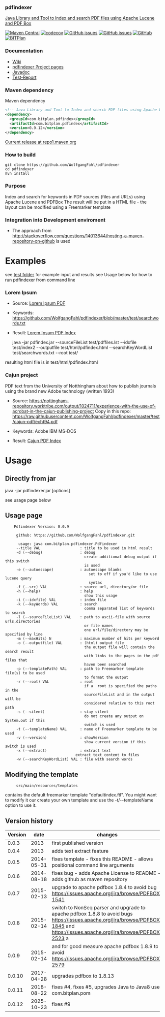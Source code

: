### pdfindexer
[Java Library and Tool to Index and search PDF files using Apache Lucene and PDF Box](http://www.bitplan.com/PdfIndexer)

[![Maven Central](https://img.shields.io/maven-central/v/com.bitplan.pdfindex/com.bitplan.pdfindex.svg)](https://search.maven.org/artifact/com.bitplan.pdfindex/com.bitplan.pdfindex/0.0.11/jar)
[![codecov](https://codecov.io/gh/WolfgangFahl/pdfindexer/branch/master/graph/badge.svg)](https://codecov.io/gh/WolfgangFahl/pdfindexer)
[![GitHub issues](https://img.shields.io/github/issues/WolfgangFahl/pdfindexer.svg)](https://github.com/WolfgangFahl/pdfindexer/issues)
[![GitHub issues](https://img.shields.io/github/issues-closed/WolfgangFahl/pdfindexer.svg)](https://github.com/WolfgangFahl/pdfindexer/issues/?q=is%3Aissue+is%3Aclosed)
[![GitHub](https://img.shields.io/github/license/WolfgangFahl/pdfindexer.svg)](https://www.apache.org/licenses/LICENSE-2.0)
[![BITPlan](http://wiki.bitplan.com/images/wiki/thumb/3/38/BITPlanLogoFontLessTransparent.png/198px-BITPlanLogoFontLessTransparent.png)](http://www.bitplan.com)

### Documentation
* [Wiki](http://www.bitplan.com/PdfIndexer)
* [pdfindexer Project pages](https://WolfgangFahl.github.io/pdfindexer)
* [Javadoc](https://WolfgangFahl.github.io/pdfindexer/apidocs/index.html)
* [Test-Report](https://WolfgangFahl.github.io/pdfindexer/surefire-report.html)
### Maven dependency

Maven dependency
```xml
<!-- Java Library and Tool to Index and search PDF files using Apache Lucene and PDF Box http://www.bitplan.com/PdfIndexer -->
<dependency>
  <groupId>com.bitplan.pdfindex</groupId>
  <artifactId>com.bitplan.pdfindex</artifactId>
  <version>0.0.12</version>
</dependency>
```

[Current release at repo1.maven.org](http://repo1.maven.org/maven2/com/bitplan/pdfindex/com.bitplan.pdfindex/0.0.11/)

### How to build
```
git clone https://github.com/WolfgangFahl/pdfindexer
cd pdfindexer
mvn install
```

### Purpose
Index and search for keywords in PDF sources (files and URLs) using Apache Lucene and PDFBox
The result will be put in a HTML file - the layout can be modified using a Freemarker template

### Integration into Development enviroment
* The approach from http://stackoverflow.com/questions/14013644/hosting-a-maven-repository-on-github is used

# Examples
see [test folder](https://github.com/WolfgangFahl/pdfindexer/tree/master/test) for example input and results
see Usage below for how to run pdfindexer from command line

### Lorem Ipsum
* Source: [Lorem Ipsum PDF](https://github.com/WolfgangFahl/pdfindexer/blob/master/test/pdfsource1/LoremIpsum.pdf "Click to open PDF source")
* Keywords: https://github.com/WolfgangFahl/pdfindexer/blob/master/test/searchwords.txt
* Result:  [Lorem Ipsum PDF Index](https://github.com/WolfgangFahl/pdfindexer/blob/master/test/pdfindex.html "Click to open html source")

    java -jar pdfindex.jar --sourceFileList test/pdffiles.lst --idxfile test/index2 --outputfile test/html/pdfindex.html --searchKeyWordList test/searchwords.txt --root test/ 
     
resulting html file is in test/html/pdfindex.html

### Cajun project 
PDF text from the University of Notthingham about how to publish journals using the brand new Adobe technology (written 1993)
* Source: https://nottingham-repository.worktribe.com/output/1024711/experience-with-the-use-of-acrobat-in-the-cajun-publishing-project
Copy in this repo: https://raw.githubusercontent.com/WolfgangFahl/pdfindexer/master/test/cajun-pdf/echt94.pdf

* Keywords: Adobe IBM MS-DOS
* Result: [Cajun PDF Index](https://github.com/WolfgangFahl/pdfindexer/blob/master/test/cajun.html "Click to open HTML source") 

# Usage
## Directly from jar
  java -jar pdfindexer.jar [options]
  
see usage page below
  
## Usage page
		Pdfindexer Version: 0.0.9
		
		 github: https://github.com/WolfgangFahl/pdfindexer.git
		
		  usage: java com.bitplan.pdfindexer.Pdfindexer
		 --title VAL                  : title to be used in html result
		 -d (--debug)                 : debug
		                                create additional debug output if this switch
		                                is used
		 -e (--autoescape)            : autoescape blanks
			                              set to off if you'd like to use lucene query
			                              syntax		                                
		 -f (--src) VAL               : source url, directory/or file
		 -h (--help)                  : help
		                                show this usage
		 -i (--idxfile) VAL           : index file
		 -k (--keyWords) VAL          : search
		                                comma separated list of keywords to search
		 -l (--sourceFileList) VAL    : path to ascii-file with source urls,directories
		                                or file names
		                                one url/file/directory may be specified by line
		 -m (--maxHits) N             : maximum number of hits per keyword
		 -o (--outputfile) VAL        : (html) output file
		                                the output file will contain the search result
		                                with links to the pages in the pdf files that
		                                haven been searched
		 -p (--templatePath) VAL      : path to Freemarker template file(s) to be used
		                                to format the output
		 -r (--root) VAL              : root
		                                if a  root is specified the paths in the
		                                sourceFileList and in the output will be
		                                considered relative to this root path
		 -s (--silent)                : stay silent
		                                do not create any output on System.out if this
		                                switch is used
		 -t (--templateName) VAL      : name of Freemarker template to be used
		 -v (--version)               : showVersion
		                                show current version if this switch is used
		 -x (--extract)               : extract text
                                    extract text content to files	                                
		 -w (--searchKeyWordList) VAL : file with search words

## Modifying the template
		 src/main/resources/templates 
contains the default freemarker template "defaultindex.ftl". 
You  might want to modify it our create your own template and use the -t/--templateName option to use it.
## Version history
| Version | date  | changes
| ------- | ----- | -------
| 0.0.3 | 2013      | first published version
| 0.0.4 | 2013      | adds text extract feature
| 0.0.5 | 2014-05-31| fixes template - fixes this README  - allows positional command line arguments
| 0.0.6 | 2014-08-18| fixes bug - adds Apache License to README - adds github as maven repository
| 0.0.7 | 2015-02-13| upgrade to apache pdfbox 1.8.4 to avoid bug https://issues.apache.org/jira/browse/PDFBOX-1541
| 0.0.8 | 2015-02-14| switch to NonSeq parser and upgrade to apache pdfbox 1.8.8 to avoid bugs https://issues.apache.org/jira/browse/PDFBOX-1845 and https://issues.apache.org/jira/browse/PDFBOX-2523 a
| 0.0.9 | 2015-02-14| and for good measure apache pdfbox 1.8.9 to avoid https://issues.apache.org/jira/browse/PDFBOX-2579
| 0.0.10 | 2017-04-28| upgrades pdfbox to 1.8.13
| 0.0.11 | 2018-08-22| fixes #4, fixes #5, upgrades Java to Java8 uses com.bitplan.pom
| 0.0.12 | 2025-10-23| fixes #9 
